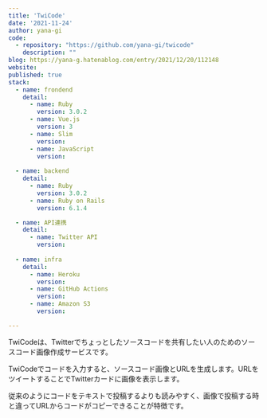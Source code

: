 ```yaml
---
title: 'TwiCode'
date: '2021-11-24'
author: yana-gi
code: 
  - repository: "https://github.com/yana-gi/twicode"
    description: ""
blog: https://yana-g.hatenablog.com/entry/2021/12/20/112148
website: 
published: true
stack:
  - name: frondend
    detail: 
      - name: Ruby
        version: 3.0.2
      - name: Vue.js
        version: 3
      - name: Slim
        version: 
      - name: JavaScript
        version:
 
  - name: backend
    detail: 
      - name: Ruby
        version: 3.0.2
      - name: Ruby on Rails
        version: 6.1.4

  - name: API連携
    detail:
      - name: Twitter API
        version: 
 
  - name: infra
    detail:
      - name: Heroku
        version: 
      - name: GitHub Actions
        version: 
      - name: Amazon S3
        version: 

---
```


TwiCodeは、Twitterでちょっとしたソースコードを共有したい人のためのソースコード画像作成サービスです。

TwiCodeでコードを入力すると、ソースコード画像とURLを生成します。URLをツイートすることでTwitterカードに画像を表示します。

従来のようにコードをテキストで投稿するよりも読みやすく、画像で投稿する時と違ってURLからコードがコピーできることが特徴です。
